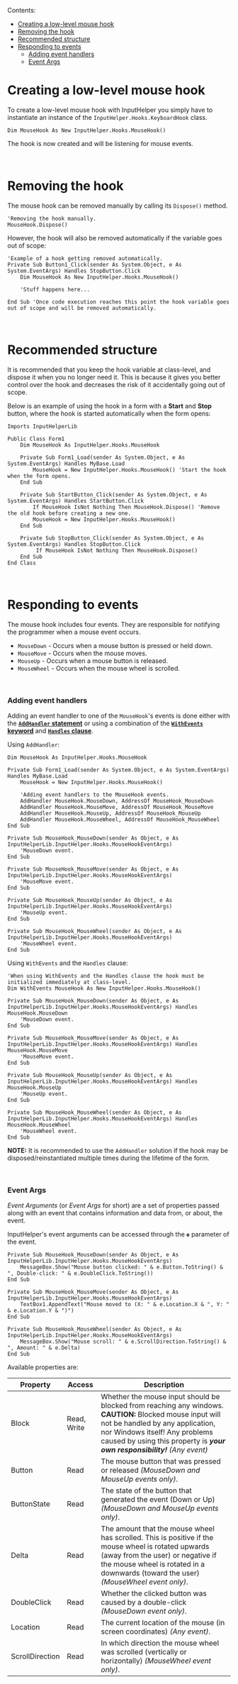 Contents:

 - [Creating a low-level mouse hook](#creating-a-low-level-mouse-hook)
 - [Removing the hook](#removing-the-hook)
 - [Recommended structure](#recommended-structure)
 - [Responding to events](#responding-to-events)
    - [Adding event handlers](#adding-event-handlers)
    - [Event Args](#event-args)

# **Creating a low-level mouse hook** #

To create a low-level mouse hook with InputHelper you simply have to instantiate an instance of the `InputHelper.Hooks.KeyboardHook` class.

```vb.net
Dim MouseHook As New InputHelper.Hooks.MouseHook()
```

The hook is now created and will be listening for mouse events.

<br/>

# **Removing the hook** #

The mouse hook can be removed manually by calling its `Dispose()` method.

```vb.net
'Removing the hook manually.
MouseHook.Dispose()
```

However, the hook will also be removed automatically if the variable goes out of scope:

```vb.net
'Example of a hook getting removed automatically.
Private Sub Button1_Click(sender As System.Object, e As System.EventArgs) Handles StopButton.Click
    Dim MouseHook As New InputHelper.Hooks.MouseHook()

    'Stuff happens here...

End Sub 'Once code execution reaches this point the hook variable goes out of scope and will be removed automatically.
```

<br/>

# **Recommended structure** #

It is recommended that you keep the hook variable at class-level, and dispose it when you no longer need it. This is because it gives you better control over the hook and decreases the risk of it accidentally going out of scope.

Below is an example of using the hook in a form with a **Start** and **Stop** button, where the hook is started automatically when the form opens:

```vb.net
Imports InputHelperLib

Public Class Form1
    Dim MouseHook As InputHelper.Hooks.MouseHook

    Private Sub Form1_Load(sender As System.Object, e As System.EventArgs) Handles MyBase.Load
        MouseHook = New InputHelper.Hooks.MouseHook() 'Start the hook when the form opens.
    End Sub

    Private Sub StartButton_Click(sender As System.Object, e As System.EventArgs) Handles StartButton.Click
        If MouseHook IsNot Nothing Then MouseHook.Dispose() 'Remove the old hook before creating a new one.
        MouseHook = New InputHelper.Hooks.MouseHook()
    End Sub

    Private Sub StopButton_Click(sender As System.Object, e As System.EventArgs) Handles StopButton.Click
         If MouseHook IsNot Nothing Then MouseHook.Dispose()
    End Sub
End Class
```

<br/>

# **Responding to events** #

The mouse hook includes four events. They are responsible for notifying the programmer when a mouse event occurs.

 - `MouseDown` - Occurs when a mouse button is pressed or held down.
 - `MouseMove` - Occurs when the mouse moves.
 - `MouseUp` - Occurs when a mouse button is released.
 - `MouseWheel` - Occurs when the mouse wheel is scrolled.

<br/>

### Adding event handlers ###

Adding an event handler to one of the `MouseHook`'s events is done either with the [**`AddHandler` statement**](https://docs.microsoft.com/en-us/dotnet/visual-basic/language-reference/statements/addhandler-statement) or using a combination of the [**`WithEvents` keyword**](https://docs.microsoft.com/en-us/dotnet/visual-basic/language-reference/modifiers/withevents) and [**`Handles` clause**](https://docs.microsoft.com/en-us/dotnet/visual-basic/language-reference/statements/handles-clause).

Using `AddHandler`:

```vb.net
Dim MouseHook As InputHelper.Hooks.MouseHook

Private Sub Form1_Load(sender As System.Object, e As System.EventArgs) Handles MyBase.Load
    MouseHook = New InputHelper.Hooks.MouseHook()

    'Adding event handlers to the MouseHook events.
    AddHandler MouseHook.MouseDown, AddressOf MouseHook_MouseDown
    AddHandler MouseHook.MouseMove, AddressOf MouseHook_MouseMove
    AddHandler MouseHook.MouseUp, AddressOf MouseHook_MouseUp
    AddHandler MouseHook.MouseWheel, AddressOf MouseHook_MouseWheel
End Sub

Private Sub MouseHook_MouseDown(sender As Object, e As InputHelperLib.InputHelper.Hooks.MouseHookEventArgs)
    'MouseDown event.
End Sub

Private Sub MouseHook_MouseMove(sender As Object, e As InputHelperLib.InputHelper.Hooks.MouseHookEventArgs)
    'MouseMove event.
End Sub

Private Sub MouseHook_MouseUp(sender As Object, e As InputHelperLib.InputHelper.Hooks.MouseHookEventArgs)
    'MouseUp event.
End Sub

Private Sub MouseHook_MouseWheel(sender As Object, e As InputHelperLib.InputHelper.Hooks.MouseHookEventArgs)
    'MouseWheel event.
End Sub
```

Using `WithEvents` and the `Handles` clause:

```vb.net
'When using WithEvents and the Handles clause the hook must be initialized immediately at class-level.
Dim WithEvents MouseHook As New InputHelper.Hooks.MouseHook()

Private Sub MouseHook_MouseDown(sender As Object, e As InputHelperLib.InputHelper.Hooks.MouseHookEventArgs) Handles MouseHook.MouseDown
    'MouseDown event.
End Sub

Private Sub MouseHook_MouseMove(sender As Object, e As InputHelperLib.InputHelper.Hooks.MouseHookEventArgs) Handles MouseHook.MouseMove
    'MouseMove event.
End Sub

Private Sub MouseHook_MouseUp(sender As Object, e As InputHelperLib.InputHelper.Hooks.MouseHookEventArgs) Handles MouseHook.MouseUp
    'MouseUp event.
End Sub

Private Sub MouseHook_MouseWheel(sender As Object, e As InputHelperLib.InputHelper.Hooks.MouseHookEventArgs) Handles MouseHook.MouseWheel
    'MouseWheel event.
End Sub
```

**NOTE:** It is recommended to use the `AddHandler` solution if the hook may be disposed/reinstantiated multiple times during the lifetime of the form.

<br/>

### Event Args ###

_Event Arguments_ (or _Event Args_ for short) are a set of properties passed along with an event that contains information and data from, or about, the event.

InputHelper's event arguments can be accessed through the **`e`** parameter of the event.

```vb.net
Private Sub MouseHook_MouseDown(sender As Object, e As InputHelperLib.InputHelper.Hooks.MouseHookEventArgs)
    MessageBox.Show("Mouse button clicked: " & e.Button.ToString() & ", Double-click: " & e.DoubleClick.ToString())
End Sub

Private Sub MouseHook_MouseMove(sender As Object, e As InputHelperLib.InputHelper.Hooks.MouseHookEventArgs)
    TextBox1.AppendText("Mouse moved to (X: " & e.Location.X & ", Y: " & e.Location.Y & ")")
End Sub

Private Sub MouseHook_MouseWheel(sender As Object, e As InputHelperLib.InputHelper.Hooks.MouseHookEventArgs)
    MessageBox.Show("Mouse scroll: " & e.ScrollDirection.ToString() & ", Amount: " & e.Delta)
End Sub
```

Available properties are:

| Property        | Access      | Description |
| --------------- | ----------- | ----------- |
| Block           | Read, Write | Whether the mouse input should be blocked from reaching any windows.<br/>**CAUTION:** Blocked mouse input will not be handled by any application, nor Windows itself! Any problems caused by using this property is _**your own responsibility!**_ _(Any event)_
| Button          | Read        | The mouse button that was pressed or released _(MouseDown and MouseUp events only)_.
| ButtonState     | Read        | The state of the button that generated the event (Down or Up) _(MouseDown and MouseUp events only)_.
| Delta           | Read        | The amount that the mouse wheel has scrolled. This is positive if the mouse wheel is rotated upwards (away from the user) or negative if the mouse wheel is rotated in a downwards (toward the user) _(MouseWheel event only)_.
| DoubleClick     | Read        | Whether the clicked button was caused by a double-click _(MouseDown event only)_.
| Location        | Read        | The current location of the mouse (in screen coordinates) _(Any event)_.
| ScrollDirection | Read        | In which direction the mouse wheel was scrolled (vertically or horizontally) _(MouseWheel event only)_.